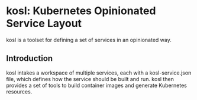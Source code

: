 # kosl: Kubernetes Opinionated Service Layout

kosl is a toolset for defining a set of services in an opinionated way.

## Introduction

kosl intakes a workspace of multiple services, each with a kosl-service.json file, which defines how the service should be built and run.
kosl then provides a set of tools to build container images and generate Kubernetes resources.
